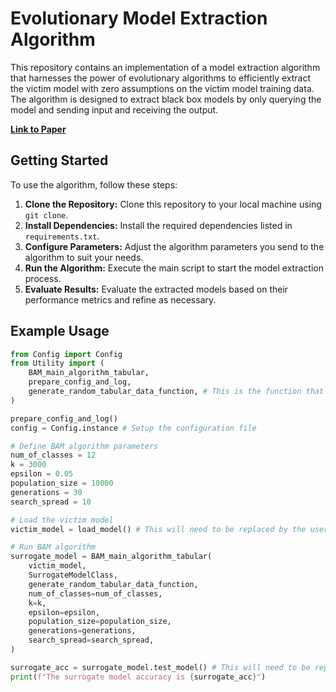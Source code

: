 # Evolutionary Model Extraction Algorithm

This repository contains an implementation of a model extraction algorithm that harnesses the power of evolutionary algorithms to efficiently extract the victim model with zero assumptions on the victim model training data. The algorithm is designed to extract black box models by only querying the model and sending input and receiving the output.

**[Link to Paper](insert_paper_link_here)**


## Getting Started

To use the algorithm, follow these steps:

1. **Clone the Repository:** Clone this repository to your local machine using `git clone`.
2. **Install Dependencies:** Install the required dependencies listed in `requirements.txt`.
3. **Configure Parameters:** Adjust the algorithm parameters you send to the algorithm to suit your needs.
4. **Run the Algorithm:** Execute the main script to start the model extraction process.
5. **Evaluate Results:** Evaluate the extracted models based on their performance metrics and refine as necessary.

## Example Usage

```python
from Config import Config
from Utility import (
    BAM_main_algorithm_tabular,
    prepare_config_and_log,
    generate_random_tabular_data_function, # This is the function that will generate a random data in the shape of the input for victim model.
)

prepare_config_and_log()
config = Config.instance # Setup the configuration file

# Define BAM algorithm parameters
num_of_classes = 12
k = 3000
epsilon = 0.05
population_size = 10000
generations = 30
search_spread = 10

# Load the victim model
victim_model = load_model() # This will need to be replaced by the user to load the relevant model to extract

# Run BAM algorithm
surrogate_model = BAM_main_algorithm_tabular(
    victim_model,
    SurrogateModelClass,
    generate_random_tabular_data_function,
    num_of_classes=num_of_classes,
    k=k,
    epsilon=epsilon,
    population_size=population_size,
    generations=generations,
    search_spread=search_spread,
)

surrogate_acc = surrogate_model.test_model() # This will need to be replaced by the user test function
print(f"The surrogate model accuracy is {surrogate_acc}")

